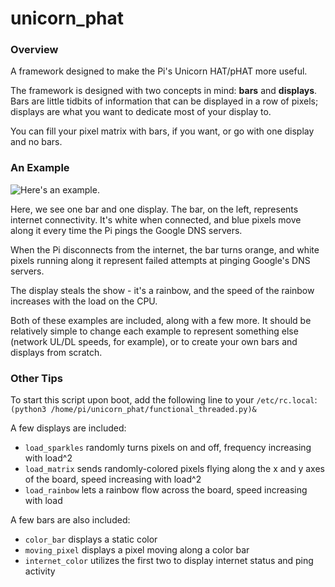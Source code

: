 # unicorn_phat

### Overview

A framework designed to make the Pi's Unicorn HAT/pHAT more useful.

The framework is designed with two concepts in mind: **bars** and **displays**. Bars are little tidbits of information that can be displayed in a row of pixels; displays are what you want to dedicate most of your display to.

You can fill your pixel matrix with bars, if you want, or go with one display and no bars.

### An Example

![Here's an example.](https://github.com/tusing/unicorn_phat/blob/images/out.gif?raw=true)

Here, we see one bar and one display. The bar, on the left, represents internet connectivity. It's white when connected, and blue pixels move along it every time the Pi pings the Google DNS servers.

When the Pi disconnects from the internet, the bar turns orange, and white pixels running along it represent failed attempts at pinging Google's DNS servers.

The display steals the show - it's a rainbow, and the speed of the rainbow increases with the load on the CPU.

Both of these examples are included, along with a few more. It should be relatively simple to change each example to represent something else (network UL/DL speeds, for example), or to create your own bars and displays from scratch.

### Other Tips

To start this script upon boot, add the following line to your ```/etc/rc.local```: ```(python3 /home/pi/unicorn_phat/functional_threaded.py)&```

A few displays are included:
* ```load_sparkles``` randomly turns pixels on and off, frequency increasing with load^2
* ```load_matrix``` sends randomly-colored pixels flying along the x and y axes of the board, speed increasing with load^2
* ```load_rainbow``` lets a rainbow flow across the board, speed increasing with load

A few bars are also included:
* ```color_bar``` displays a static color
* ```moving_pixel``` displays a pixel moving along a color bar
* ```internet_color``` utilizes the first two to display internet status and ping activity
